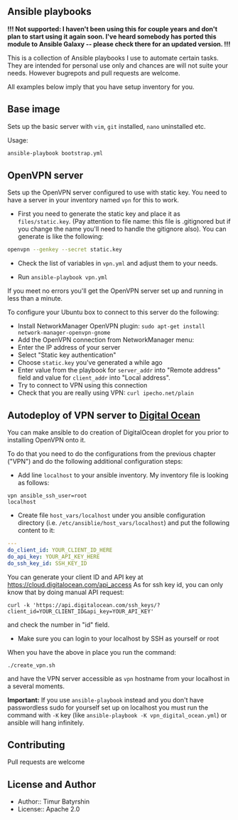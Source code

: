 ## Ansible playbooks


**!!!
Not supported: I haven't been using this for couple years and don't plan to start using it again soon. I've heard somebody has ported this module to Ansible Galaxy -- please check there for an updated version.
!!!**

This is a collection of Ansible playbooks I use to automate certain tasks.
They are intended for personal use only and chances are will not suite your needs.
However bugrepots and pull requests are welcome.

All examples below imply that you have setup inventory for you.

## Base image

Sets up the basic server with `vim`, `git` installed, `nano` uninstalled etc.

Usage:
```bash
ansible-playbook bootstrap.yml
```

## OpenVPN server

Sets up the OpenVPN server configured to use with static key.
You need to have a server in your inventory named `vpn` for this to work.

* First you need to generate the static key and place it as `files/static.key`.
(Pay attention to file name: this file is .gitignored but if you change the name you'll
need to handle the gitignore also). You can generate is like the following:
```bash
openvpn --genkey --secret static.key
```

* Check the list of variables in `vpn.yml` and adjust them to your needs.

* Run `ansible-playbook vpn.yml`

If you meet no errors you'll get the OpenVPN server set up and running in less than a minute.

To configure your Ubuntu box to connect to this server do the following:
* Install NetworkManager OpenVPN plugin: `sudo apt-get install network-manager-openvpn-gnome`
* Add the OpenVPN connection from NetworkManager menu:
 * Enter the IP address of your server
 * Select "Static key authentication"
 * Choose `static.key` you've generated a while ago
 * Enter value from the playbook for `server_addr` into "Remote address" field and value for `client_addr` into "Local address".
* Try to connect to VPN using this connection
* Check that you are really using VPN: `curl ipecho.net/plain`

## Autodeploy of VPN server to [Digital Ocean](http://digitalocean.com/)

You can make ansible to do creation of DigitalOcean droplet for you prior to installing OpenVPN onto it.

To do that you need to do the configurations from the previous chapter ("VPN") and do the following additional configuration steps:
* Add line `localhost` to your ansible inventory. My inventory file is looking as follows:
```
vpn ansible_ssh_user=root
localhost
```
* Create file `host_vars/localhost` under you ansible configuration directory (i.e. `/etc/ansiblie/host_vars/localhost`)
and put the following content to it:

```yaml
---
do_client_id: YOUR_CLIENT_ID_HERE
do_api_key: YOUR_API_KEY_HERE
do_ssh_key_id: SSH_KEY_ID
```

   You can generate your client ID and API key at https://cloud.digitalocean.com/api_access
   As for ssh key id, you can only know that by doing manual API request:
```
curl -k 'https://api.digitalocean.com/ssh_keys/?client_id=YOUR_CLIENT_ID&api_key=YOUR_API_KEY'
```
   and check the number in "id" field.
* Make sure you can login to your localhost by SSH as yourself or root

When you have the above in place you run the command:
```
./create_vpn.sh
```
and have the VPN server accessible as `vpn` hostname from your localhost in a several moments.

**Important:** If you use `ansible-playbook` instead and you don't have passwordless sudo for yourself
set up on localhost you must run the command with `-K` key (like `ansible-playbook -K vpn_digital_ocean.yml`)
or ansible will hang infinitely.


## Contributing

Pull requests are welcome

## License and Author

* Author:: Timur Batyrshin
* License:: Apache 2.0
